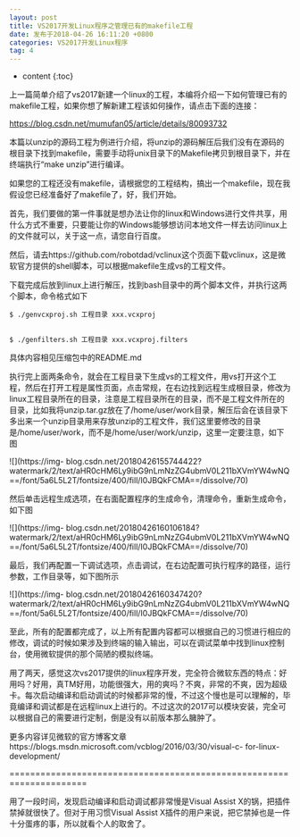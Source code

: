 ```yaml
---
layout: post
title: VS2017开发Linux程序之管理已有的makefile工程
date: 发布于2018-04-26 16:11:20 +0800
categories: VS2017开发Linux程序
tag: 4
---
```


* content
{:toc}

上一篇简单介绍了vs2017新建一个linux的工程，本编将介绍一下如何管理已有的makefile工程，如果你想了解新建工程该如何操作，请点击下面的连接：
<!-- more -->


https://blog.csdn.net/mumufan05/article/details/80093732

本篇以unzip的源码工程为例进行介绍，将unzip的源码解压后我们没有在源码的根目录下找到makefile，需要手动将unix目录下的Makefile拷贝到根目录下，并在终端执行“make
unzip”进行编译。

如果您的工程还没有makefile，请根据您的工程结构，搞出一个makefile，现在我假设您已经准备好了makefile了，好，我们开始。

首先，我们要做的第一件事就是想办法让你的linux和Windows进行文件共享，用什么方式不重要，只要能让你的Windows能够想访问本地文件一样去访问linux上的文件就可以，关于这一点，请您自行百度。

然后，请去https://github.com/robotdad/vclinux这个页面下载vclinux，这是微软官方提供的shell脚本，可以根据makefile生成vs的工程文件。

下载完成后放到linux上进行解压，找到bash目录中的两个脚本文件，并执行这两个脚本，命令格式如下

    
    
    $ ./genvcxproj.sh 工程目录 xxx.vcxproj
    
    
    $ ./genfilters.sh 工程目录 xxx.vcxproj.filters

具体内容相见压缩包中的README.md

执行完上面两条命令，就会在工程目录下生成vs的工程文件，用vs打开这个工程，然后在打开工程是属性页面，点击常规，在右边找到远程生成根目录，修改为linux工程目录所在的目录，注意是工程目录所在的目录，而不是工程文件所在的目录，比如我将unzip.tar.gz放在了/home/user/work目录，解压后会在该目录下多出来一个unzip目录用来存放unzip的工程文件，我们这里要修改的目录是/home/user/work，而不是/home/user/work/unzip，这里一定要注意，如下图

![](https://img-
blog.csdn.net/20180426155744422?watermark/2/text/aHR0cHM6Ly9ibG9nLmNzZG4ubmV0L211bXVmYW4wNQ==/font/5a6L5L2T/fontsize/400/fill/I0JBQkFCMA==/dissolve/70)

然后单击远程生成选项，在右面配置程序的生成命令，清理命令，重新生成命令，如下图

![](https://img-
blog.csdn.net/20180426160106184?watermark/2/text/aHR0cHM6Ly9ibG9nLmNzZG4ubmV0L211bXVmYW4wNQ==/font/5a6L5L2T/fontsize/400/fill/I0JBQkFCMA==/dissolve/70)

最后，我们再配置一下调试选项，点击调试，在右边配置可执行程序的路径，运行参数，工作目录等，如下图所示

![](https://img-
blog.csdn.net/20180426160347420?watermark/2/text/aHR0cHM6Ly9ibG9nLmNzZG4ubmV0L211bXVmYW4wNQ==/font/5a6L5L2T/fontsize/400/fill/I0JBQkFCMA==/dissolve/70)

至此，所有的配置都完成了，以上所有配置内容都可以根据自己的习惯进行相应的修改，调试的时候如果涉及到终端的输入输出，可以在调试菜单中找到linux控制台，使用微软提供的那个简陋的模拟终端。

用了两天，感觉这次vs2017提供的linux程序开发，完全符合微软东西的特点：好用吗？好用，真TM好用，功能很强大，用的爽吗？不爽，非常的不爽，因为超级卡。每次启动编译和启动调试的时候都非常的慢，不过这个慢也是可以理解的，毕竟编译和调试都是在远程linux上进行的。不过这次的2017可以模块安装，完全可以根据自己的需要进行定制，倒是没有以前版本那么臃肿了。

更多内容详见微软的官方博客文章https://blogs.msdn.microsoft.com/vcblog/2016/03/30/visual-c-
for-linux-development/

=====================================================================

用了一段时间，发现启动编译和启动调试都非常慢是Visual Assist X的锅，把插件禁掉就很快了。但对于用习惯Visual Assist
X插件的用户来说，把它禁掉也是一件十分蛋疼的事，所以就看个人的取舍了。

